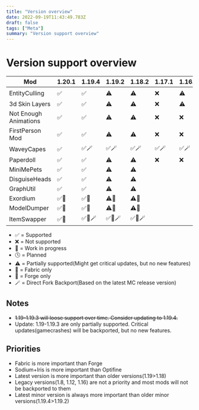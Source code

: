 ```yaml
---
title: "Version overview"
date: 2022-09-19T11:43:49.783Z
draft: false
tags: ["Meta"]
summary: "Version support overview"
---
```

# Version support overview

| Mod                   | 1.20.1 | 1.19.4 | 1.19.2 | 1.18.2 | 1.17.1 | 1.16.5 | 1.15.2 | 1.14.4 | 1.12.2 | 1.8.8/9 |
| --------------------- | ---- | ------ | ------ | ------ | ------ | ------ | ------ | ------ | ------ | ------- |
| EntityCulling         | ✅    | ✅      | ⚠️      | ⚠️      | ❌      | ⚠️      |        |        | 🕓🔨     | ⚠️🔨      |
| 3d Skin Layers        | ✅    | ✅      | ⚠️      | ⚠️      | ❌      | ⚠️      |        |        | ⚠️🔨     | ⚠️🔨      |
| Not Enough Animations | ✅    | ✅      | ⚠️      | ⚠️      | ❌      | ❌      |        |        |        |         |
| FirstPerson Mod       | ✅    | ✅      | ⚠️      | ⚠️      | ❌      | ❌      | ❌      | ❌      |        |         |
| WaveyCapes            | ✅    | ✅🪄      | ✅🪄     | ✅🪄     | ✅🪄     | ✅🪄     |        |        | ⚠️🔨     | ⚠️🔨      |
| Paperdoll             | ✅    | ✅      | ⚠️      | ⚠️      | ❌      | ❌      |        |        |        |         |
| MiniMePets            | ✅    | ✅      | ⚠️      | ⚠️      |        |        |        |        |        |         |
| DisguiseHeads         | ✅    | ✅      | ⚠️      | ⚠️      |        |        |        |        |        |         |
| GraphUtil             | ✅    | ✅      | ⚠️      | ⚠️      |        |        |        |        |        |         |
| Exordium              | ✅🧶   | ✅🧶     | ⚠️🧶     | ⚠️🧶     |        |        |        |        |        |         |
| ModelDumper           | ✅🧶   | ✅🧶     | ⚠️🧶     | ⚠️🧶     |        |        |        |        |        |         |
| ItemSwapper           | ✅🧶   | ✅🧶🪄     | ✅🧶🪄     | ✅🧶🪄     |        |        |        |        |        |         |

- ✅ = Supported
- ❌ = Not supported
- 🚧 = Work in progress
- 🕓 = Planned
- ⚠️ = Partially supported(Might get critical updates, but no new features)
- 🧶 = Fabric only
- 🔨 = Forge only
- 🪄 = Direct Fork Backport(Based on the latest MC release version)

## Notes

- ~~1.19-1.19.3 will loose support over time. Consider updating to 1.19.4.~~
- Update: 1.19-1.19.3 are only partially supported. Critical updates(gamecrashes) will be backported, but no new features.

## Priorities

- Fabric is more important than Forge
- Sodium+Iris is more important than Optifine
- Latest version is more important than older versions(1.19>1.18)
- Legacy versions(1.8, 1.12, 1.16) are not a priority and most mods will not be backported to them
- Latest minor version is always more important than older minor versions(1.19.4>1.19.2)
